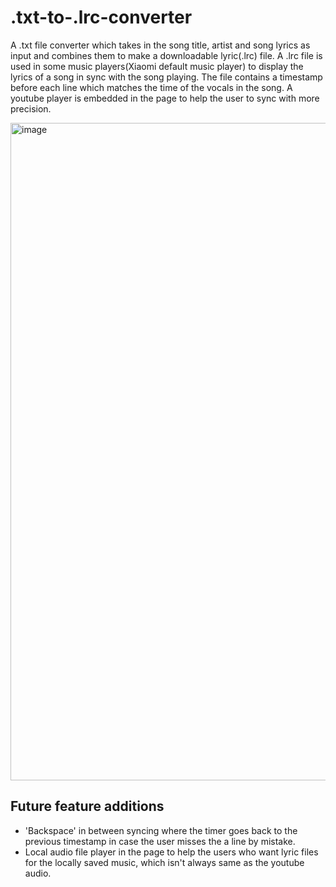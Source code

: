 # .txt-to-.lrc-converter
A .txt file converter which takes in the song title, artist and song lyrics as input and combines them to make a downloadable lyric(.lrc) file.
A .lrc file is used in some music players(Xiaomi default music player) to display the lyrics of a song in sync with the song playing. 
The file contains a timestamp before each line which matches the time of the vocals in the song.
A youtube player is embedded in the page to help the user to sync with more precision.

<img width="1052" alt="image" src="https://user-images.githubusercontent.com/25284768/149656891-f74dda8e-6a77-464b-9ca3-84286efe41ab.png">


Future feature additions
------------------------

- 'Backspace' in between syncing where the timer goes back to the previous timestamp in case the user misses the a line by mistake.<br>
- Local audio file player in the page to help the users who want lyric files for the locally saved music, which isn't always same as the youtube audio.
